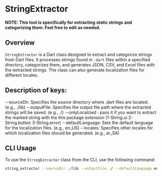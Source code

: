 # StringExtractor

**NOTE: This tool is specifically for extracting static strings and categorizing them. Feel free to edit as needed.**

## Overview
`StringExtractor` is a Dart class designed to extract and categorize strings from Dart files. It processes strings found in `.dart` files within a specified directory, categorizes them, and generates JSON, CSV, and Excel files with the extracted strings. The class can also generate localization files for different locales.

## Description of keys:
--sourceDir: Specifies the source directory where .dart files are located. (e.g., ./lib)
--outputFile: Specifies the output file path where the extracted strings will be saved. (e.g., ./)
--onlyLocalized : pass it if you want to extract the marked string with the this package extension (1-String.ui 2-String.button 3-String.error)
--defaultLanguage: Sets the default language for the localization files. (e.g., en_US)
--locales: Specifies other locales for which localization files should be generated. (e.g., ar_SA)

## CLI Usage
To use the `StringExtractor` class from the CLI, use the following command:

```sh
string_extractor --sourceDir ./lib --outputFile ./ --defaultLanguage en_US --locales ar_SA;




